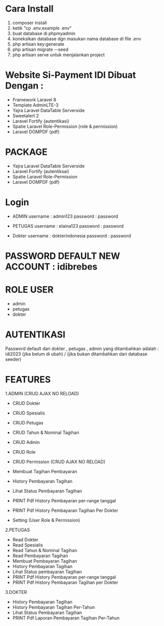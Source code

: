 # Cara Install
1. composer install
2. ketik "cp .env.example .env" 
3. buat database di phpmyadmin 
4. koneksikan database dgn masukan nama database di file .env
5. php artisan key:generate
6. php artisan migrate --seed
7. php artisan serve untuk menjalankan project

# Website Si-Payment IDI Dibuat Dengan : 
- Framework Laravel 8
- Template AdminLTE-3
- Yajra Laravel DataTable Serverside
- Sweetalert 2 
- Laravel Fortify (autentikasi)
- Spatie Laravel Role-Permission (role & permission)
- Laravel DOMPDF (pdf)

# PACKAGE
- Yajra Laravel DataTable Serverside 
- Laravel Fortify (autentiksai)
- Spatie Laravel Role-Permission
- Laravel DOMPDF (pdf)

# Login 

- ADMIN
username : admin123
password : password

- PETUGAS
username : elaina123
password : password

- Dokter
username : dokterindonesia
password : password

# PASSWORD DEFAULT NEW ACCOUNT : idibrebes

# ROLE USER
- admin
- petugas
- dokter

# AUTENTIKASI
Password default dari dokter , petugas , admin yang ditambahkan 
adalah : idi2023 (jika belum di ubah) / (jika bukan ditambahkan dari database seeder)


# FEATURES 
1.ADMIN
(CRUD AJAX NO RELOAD)
- CRUD Dokter
- CRUD Spesialis
- CRUD Petugas
- CRUD Tahun & Nominal Tagihan
- CRUD Admin
- CRUD Role
- CRUD Permission
(CRUD AJAX NO RELOAD)

- Membuat Tagihan Pembayaran
- History Pembayaran Tagihan
- Lihat Status Pembayaran Tagihan
- PRINT Pdf History Pembayaran per-range tanggal
- PRINT Pdf History Pembayaran Tagihan Per Dokter
- Setting (User Role & Permission) 

2.PETUGAS
- Read Dokter
- Read Spesialis
- Read Tahun & Nominal Tagihan
- Read Pembayaran Tagihan
- Membuat Pembayaran Tagihan
- History Pembayaran Tagihan
- Lihat Status pembayaran Tagihan
- PRINT Pdf History Pembayaran per-range tanggal
- PRINT Pdf History Pembayaran Tagihan per Dokter

3.DOKTER
- History Pembayaran Tagihan
- History Pembayaran Tagihan Per-Tahun
- Lihat Status Pembayaran Tagihan
- PRINT Pdf Laporan Pembayaran Tagihan Per-Tahun
